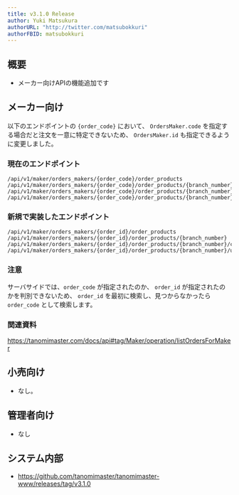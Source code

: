 ```yaml
---
title: v3.1.0 Release
author: Yuki Matsukura
authorURL: "http://twitter.com/matsubokkuri"
authorFBID: matsubokkuri
---
```


## 概要

- メーカー向けAPIの機能追加です

## メーカー向け

以下のエンドポイントの `{order_code}` において、 `OrdersMaker.code` を指定する場合だと注文を一意に特定できないため、
`OrdersMaker.id` も指定できるように変更しました。

### 現在のエンドポイント

```
/api/v1/maker/orders_makers/{order_code}/order_products
/api/v1/maker/orders_makers/{order_code}/order_products/{branch_number}
/api/v1/maker/orders_makers/{order_code}/order_products/{branch_number}/confirm
/api/v1/maker/orders_makers/{order_code}/order_products/{branch_number}/update_delivery_date
```



### 新規で実装したエンドポイント

```
/api/v1/maker/orders_makers/{order_id}/order_products
/api/v1/maker/orders_makers/{order_id}/order_products/{branch_number}
/api/v1/maker/orders_makers/{order_id}/order_products/{branch_number}/confirm
/api/v1/maker/orders_makers/{order_id}/order_products/{branch_number}/update_delivery_date
```


### 注意

サーバサイドでは、`order_code` が指定されたのか、 `order_id` が指定されたのかを判別できないため、
`order_id` を最初に検索し、見つからなかったら `order_code` として検索します。

### 関連資料

https://tanomimaster.com/docs/api#tag/Maker/operation/listOrdersForMaker


## 小売向け

- なし。

## 管理者向け

- なし

## システム内部

- https://github.com/tanomimaster/tanomimaster-www/releases/tag/v3.1.0

